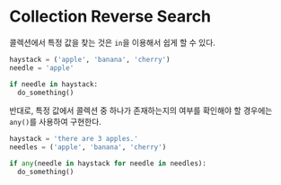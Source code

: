 # Collection Reverse Search


콜렉션에서 특정 값을 찾는 것은 `in`을 이용해서 쉽게 할 수 있다.

```python
haystack = ('apple', 'banana', 'cherry')
needle = 'apple'

if needle in haystack:
  do_something()
```

반대로, 특정 값에서 콜렉션 중 하나가 존재하는지의 여부를 확인해야 할 경우에는 `any()`를 사용하여 구현한다.

```python
haystack = 'there are 3 apples.'
needles = ('apple', 'banana', 'cherry')

if any(needle in haystack for needle in needles):
  do_something()
```
